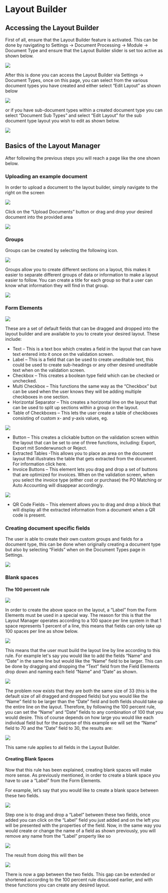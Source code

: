 # Layout Builder

## **Accessing the Layout Builder**

First of all, ensure that the Layout Builder feature is activated. This can be done by navigating to Settings → Document Processing → Module → Document Type and ensure that the Layout Builder slider is set too active as shown below.

![](https://lh7-us.googleusercontent.com/I0VvFiFftKLoCB47jCAoosfTyqIQgXBoggMFp1QAeIj9xW4yiiIzyk5eIEHZ7duA251Yc4_ArUKA8e-LjDht13bckAnkAOHOvl1p5k1-Qj_UkEp2cSZwxHz_PXe8IQ4_jglzCtjAJg5pd9m_hNZEhXA)

After this is done you can access the Layout Builder via Settings → Document Types, once on this page, you can select from the various document types you have created and either select “Edit Layout” as shown below

![](https://lh7-us.googleusercontent.com/WMD8M0qugnc64ZuyLuEYH5P63qk-Vo86useg32-QyOsP63FJA_Xh7UzwlwmUR3K9oTd19aXexSitZqQLVEKo26-i8hYWUS9CChzwAS8TgbWoqweFucJcNIgKBruzSd0mxn8zrh9i46lPxKMNDh-YEJ8)

or if you have sub-document types within a created document type you can select “Document Sub Types” and select “Edit Layout” for the sub document type layout you wish to edit as shown below.

![](https://lh7-us.googleusercontent.com/KfmM8wMGnn5tzXRxF1yT0Efm7X6v0kYeGzgNG3RihERh_P71tjEVkJh4POMwgqnsCBoE736xI7oHkmpYNUbtAShhE-wAHsnLuxljDtmhGQUyljF_PmOF2y6c0gIdIk_jUD3sVNsq5viT2sb236OBYSA)

## **Basics of the Layout Manager**

After following the previous steps you will reach a page like the one shown below.

### **Uploading an example document**

In order to upload a document to the layout builder, simply navigate to the right on the screen

![](https://lh7-us.googleusercontent.com/I99BkFDTOloyKwwc0P8O3wf8FbKL3B5Zn5i3GfeRKSSkBdelQ_HNfI2oJzaXQUi_UU6R5Vr7jrgcAxIrDmmTKWgTZx90J7izOX0oczWt__qt9VmD1HqafZvqH8vb7xnZMR1m5pjwzsbcnalErYo6dIc)

Click on the “Upload Documents” button or drag and drop your desired document into the provided area

![](https://lh7-us.googleusercontent.com/GHqGYqvwFvN3z2ojFz_i7ZLlZhy-A3vsKUmmzOC0NMkPd2-f6_t_0USF66W-N3XRqHlmx06QNSQ7U-VTPQPKWdzOhoNcN7LlMk45sKVC6bWN1O92G0r4dKyHQLlgmGZiINYjZ9vZnt89_BjgzbON2MI)

### **Groups**

Groups can be created by selecting the following icon.

![](https://lh7-us.googleusercontent.com/eb4jnCmezPFKPwgUisJKvicBqMWuGHW69WIFdtpmQiY-_78VWmMyMD4TqKMJXwjH1XDnS5RXX0DsJ2_ur_GG62L4F7OEzkLrpgwUkiuQjZQPJqQoHIBj6WM33zY0AkYXhI3mKLjZetbEQ2AlhPJ8KV8)

Groups allow you to create different sections on a layout, this makes it easier to separate different groups of data or information to make a layout easier to follow. You can create a title for each group so that a user can know what information they will find in that group.

![](https://lh7-us.googleusercontent.com/lWqIEC-TCOp4rKytTbhn2fYWY618_Yra2mjWHA9oMyWPqHXA5JKCLoZoEtM8xQHAkn4HFNTPYpbMePUYnQhQGL0KmgBfTEDWPDAMy7PjZinZl2s_kHQlsLAGjYbzSINWTme3qRO9tHLcpVaDVvS_8F4)

### **Form Elements**

![](https://lh7-us.googleusercontent.com/OFBRSGdol7loocu5uGVe4Q8URMDojvXTN0xj3TCgL-jb-wUgt1fjEqfXCyMPz_HNh94LVVmg6ifQDhxvlQsgbbChRfrw2Ohx4ICOUwHix3iiAFY9hI3BPGBfcNABiHLhgXQJVZmGvEO_niVWkIXz_6g)

These are a set of default fields that can be dragged and dropped into the layout builder and are available to you to create your desired layout. These include:

* Text – This is a text box which creates a field in the layout that can have text entered into it once on the validation screen.
* Label – This is a field that can be used to create uneditable text, this could be used to create sub-headings or any other desired uneditable text when on the validation screen.
* Checkbox – This creates a boolean type field which can be checked or unchecked.
* Multi Checkbox – This functions the same way as the “Checkbox” but can be used when the user knows they will be adding multiple checkboxes in one section.
* Horizontal Separator – This creates a horizontal line on the layout that can be used to split up sections within a group on the layout.
* Table of Checkboxes – This lets the user create a table of checkboxes consisting of custom x- and y-axis values, eg.

![](https://lh7-us.googleusercontent.com/lMZU68H4i8ELjgenpcNXeNhJ9iwzTWGRkjNMEdV3rqdGwnaRZ_tvG9mbx2ogXQ2hMciGSp-9m1c5KS9VwGJWzuxcRiaioVDSLTLvh-csHUho4aX25LXrtjhGSfK6yTukufwrjQvZR-JliuhiaPCCxpw)

* Button – This creates a clickable button on the validation screen within the layout that can be set to one of three functions, including: Export, Export mit Sonderwunsch or Reject.
* Extracted Tables -This allows you to place an area on the document layout that illustrates the table that gets extracted from the document. For information click here.
* Invoice Buttons – This element lets you drag and drop a set of buttons that are optimized for invoices. When on the validation screen, when you select the invoice type (either cost or purchase) the PO Matching or Auto Accounting will disappear accordingly.

![](https://lh7-us.googleusercontent.com/-w5iTr9b_pcc6Y39osFmuzKQGRa_e4tAXvQOn1zN8T4HwcuTs_FP9mFPAJJeABvYKTyiQr3xZALsRgueIDksbswhnY-E9ioT1AIaf8xwAblBckX1f8xzi5v9mLxBRRUZoViDntKK6Nd5fy5sd5Bq5LU)

* QR Code Fields – This element allows you to drag and drop a block that will display all the extracted information from a document when a QR code is present.

### **Creating document specific fields**

The user is able to create their own custom groups and fields for a document type, this can be done when originally creating a document type but also by selecting “Fields” when on the Document Types page in Settings.

![](https://lh7-us.googleusercontent.com/N9i3KnGyXATf5jLVbPQGiPEG9rlz6WqHJ5c8FZnpw3EwmaMnl2cQhMwhug3d-A82caOS6Nxc7LgAVLMtBL404hKR7i39u2RfwzCnohqn1_mbkMtjzNKThnjGu2ivaFNqKDuobzA6kUdD8gGiQ_zs3z8)

### **Blank spaces**

#### **The 100 percent rule**

![](https://lh7-us.googleusercontent.com/TwNA3gZrgzhSvZrZOGywGYz92fRkUtjIsr6sDCxEzYgWcfJ9kXuzJKkqNiFyp3H5XXoqUz76TzZ72r86YY_O3Vw_rvDKczD_hdMOIQOFWORr2bo8pGunrAtUklJ1ye7KEQJEjRNqNUNCnXM0boIICUA)

In order to create the above space on the layout, a “Label” from the Form Elements must be used in a special way. The reason for this is that the Layout Manager operates according to a 100 space per line system in that 1 space represents 1 percent of a line, this means that fields can only take up 100 spaces per line as show below.

![](https://lh7-us.googleusercontent.com/YTqddzVQPWRuP5ylV6NnMc-KnEgCY0ZxZ8zn0In5d5dOxaWnwGDi4N2qohbobLNphLfVD61sMUE5QlmXJZ3e0tP7Y8no_wVRy9WTF0nWIN5Tg3t-zLJhs9M-kVYPFV3CyerRZZoK-iMXLmKGcuSY_Nw)

This means that the user must build the layout line by line according to this rule. For example let's say you would like to add the fields “Name” and “Date” in the same line but would like the “Name” field to be larger. This can be done by dragging and dropping the “Text” field from the Field Elements drop down and naming each field “Name” and “Date” as shown.

![](https://lh7-us.googleusercontent.com/2ru3pj0iD3V6ADqYBjeQPqDT3uvTH_Al2MV0gpUUQ9MpX0TSFtnjYL6JN0YOkBk9afx2q2YcMo4gWE2jItUAGSEfX79O_6sFgKwP5FGa98SwzgjGgee1G-2aO6NyqZusf27SbJoWoHmzu51Hx25kVmM)

The problem now exists that they are both the same size of 33 (this is the default size of all dragged and dropped fields) but you would like the “Name” field to be larger than the “Date” field and both fields should take up the entire line on the layout. Therefore, by following the 100 percent rule, you can set the “Name” and “Date” fields to any combination of 100 that you would desire. This of course depends on how large you would like each individual field but for the purpose of this example we will set the “Name” field to 70 and the “Date” field to 30, the results are:

![](https://lh7-us.googleusercontent.com/m411QblkCfsQWllhX74QpANjuVEv3fgM1Nhg8cJjbkNQGcjym6v0JFHIrKyMOAu-MasQ4KH9ZPaxmqNWfhWmAuL6SOZE030NXebb7ERzYxF99hLJC6oGbM-YXp7bNdZuoTaPmsDt7EjpV5BOiflwA4g)

This same rule applies to all fields in the Layout Builder.

#### **Creating Blank Spaces**

Now that this rule has been explained, creating blank spaces will make more sense. As previously mentioned, in order to create a blank space you have to use a “Label” from the Form Elements.

For example, let’s say that you would like to create a blank space between these two fields.

![](https://lh7-us.googleusercontent.com/jOms6aTB3wCmX3L-MiUTrOb_-q3AiFC3Y75TsHJe8QFLru10H9aZKzbE5MfHPZ0v9fqycQeddNPJp7pnRjv17crkrYUymNA8u9bF-3u9IfR6ru_duavqrLCQocommljzLA00RXs_lQA4gDH6l_QvyTs)

Step one is to drag and drop a “Label” between these two fields, once added you can click on the “Label” field you just added and on the left you will be presented with the properties of the field. Now, in the same way you would create or change the name of a field as shown previously, you will remove any name from the “Label” property like so

![](https://lh7-us.googleusercontent.com/0Mma4wYIIfAkOyRIFLZtjug7pbWltfaiPm3r_WgbP5fCgKe2BGD6Qf5YJ5Ns7fBBTRfJ68NlOtmOQrvcOvjyWGxk9v_XmDj-8moEQhcDUugh_VO5DdrJLYYV08ftr8YdhuhEM0otWs_ljew18j7XJFQ)

The result from doing this will then be

![](https://lh7-us.googleusercontent.com/-HqoJUAbcHRCletgSg6gcKXpn6zto1Do8I5EmcEmPWL4qUrMREh-wZdhy7ZKtnbuGjypd7p2mjcIu6LbbfdjA3c1liT2reCQXWiP1VAji08eWc_bbF_a0Dd82rJRgCuD5yjdlXL_DNheMcw-fm6pQnA)

There is now a gap between the two fields. This gap can be extended or shortened according to the 100 percent rule discussed earlier, and with these functions you can create any desired layout.
